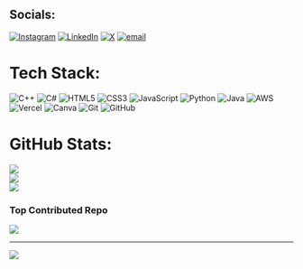 
## Socials:
[![Instagram](https://img.shields.io/badge/Instagram-%23E4405F.svg?logo=Instagram&logoColor=white)](https://instagram.com/backend_stabbed) [![LinkedIn](https://img.shields.io/badge/LinkedIn-%230077B5.svg?logo=linkedin&logoColor=white)](https://linkedin.com/in/mohamed-mostafa-dev) [![X](https://img.shields.io/badge/X-black.svg?logo=X&logoColor=white)](https://x.com/backend_stabbed) [![email](https://img.shields.io/badge/Email-D14836?logo=gmail&logoColor=white)](mailto:mohamedmostafa.dev.main@gmail.com) 

# Tech Stack:
![C++](https://img.shields.io/badge/c++-%2300599C.svg?style=for-the-badge&logo=c%2B%2B&logoColor=white) ![C#](https://img.shields.io/badge/c%23-%23239120.svg?style=for-the-badge&logo=csharp&logoColor=white) ![HTML5](https://img.shields.io/badge/html5-%23E34F26.svg?style=for-the-badge&logo=html5&logoColor=white) ![CSS3](https://img.shields.io/badge/css3-%231572B6.svg?style=for-the-badge&logo=css3&logoColor=white) ![JavaScript](https://img.shields.io/badge/javascript-%23323330.svg?style=for-the-badge&logo=javascript&logoColor=%23F7DF1E) ![Python](https://img.shields.io/badge/python-3670A0?style=for-the-badge&logo=python&logoColor=ffdd54) ![Java](https://img.shields.io/badge/java-%23ED8B00.svg?style=for-the-badge&logo=openjdk&logoColor=white) ![AWS](https://img.shields.io/badge/AWS-%23FF9900.svg?style=for-the-badge&logo=amazon-aws&logoColor=white) ![Vercel](https://img.shields.io/badge/vercel-%23000000.svg?style=for-the-badge&logo=vercel&logoColor=white) ![Canva](https://img.shields.io/badge/Canva-%2300C4CC.svg?style=for-the-badge&logo=Canva&logoColor=white) ![Git](https://img.shields.io/badge/git-%23F05033.svg?style=for-the-badge&logo=git&logoColor=white) ![GitHub](https://img.shields.io/badge/github-%23121011.svg?style=for-the-badge&logo=github&logoColor=white)
# GitHub Stats:
![](https://github-readme-stats.vercel.app/api?username=zdump-guy&theme=transparent&hide_border=true&include_all_commits=true&count_private=false)<br/>
![](https://nirzak-streak-stats.vercel.app/?user=zdump-guy&theme=transparent&hide_border=true)<br/>
![](https://github-readme-stats.vercel.app/api/top-langs/?username=zdump-guy&theme=transparent&hide_border=true&include_all_commits=true&count_private=false&layout=compact)

### Top Contributed Repo
![](https://github-contributor-stats.vercel.app/api?username=zdump-guy&limit=5&theme=transparent&combine_all_yearly_contributions=true)

---
[![](https://visitcount.itsvg.in/api?id=zdump-guy&icon=2&color=0)](https://visitcount.itsvg.in)
